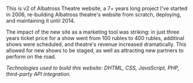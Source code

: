 This is v2 of Albatross Theatre website, a 7+ years long project I've started in 2006, re-building Albatross theatre's website from scratch, deploying, and maintaining it until 2014.

The impact of the new site as a marketing tool was striking: in just three years ticket price for a show went from 100 rubles to 400 rubles, additinal shows were scheduled, and theatre's revenue increased dramatically. This allowed for new shows to be staged, as well as attracting new partners to perform on the road.

*Technologies used to build this website: DHTML, CSS, JavaScript, PHP, third-party API integration.*

